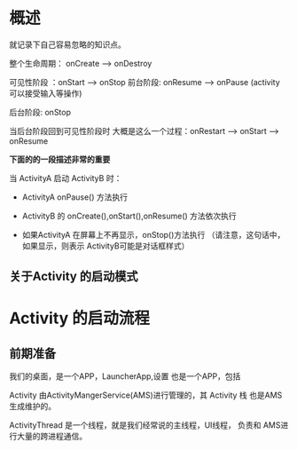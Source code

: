 
# 概述

就记录下自己容易忽略的知识点。


整个生命周期： onCreate --> onDestroy

可见性阶段 ：onStart --> onStop
前台阶段:  onResume --> onPause (activity 可以接受输入等操作)

后台阶段:  onStop 


当后台阶段回到可见性阶段时 大概是这么一个过程：onRestart --> onStart --> onResume



**下面的的一段描述非常的重要**

当 ActivityA 启动 ActivityB 时：

- ActivityA onPause() 方法执行

- ActivityB 的 onCreate(),onStart(),onResume() 方法依次执行

- 如果ActivityA 在屏幕上不再显示，onStop()方法执行   （请注意，这句话中，如果显示，则表示 ActivityB可能是对话框样式）



## 关于Activity 的启动模式


# Activity 的启动流程


## 前期准备

我们的桌面，是一个APP，LauncherApp,设置 也是一个APP，包括



Activity  由ActivityMangerService(AMS)进行管理的，其 Activity 栈 也是AMS 生成维护的。


ActivityThread 是一个线程，就是我们经常说的主线程，UI线程， 负责和 AMS进行大量的跨进程通信。


